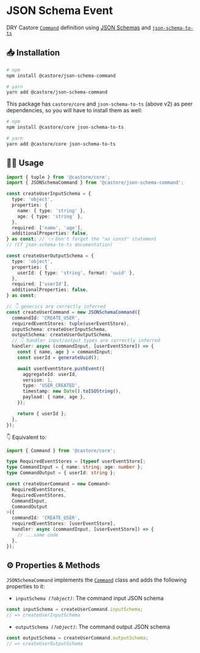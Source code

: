 # JSON Schema Event

DRY Castore [`Command`](https://github.com/castore-dev/castore/#-commands) definition using [JSON Schemas](http://json-schema.org/understanding-json-schema/reference/index.html) and [`json-schema-to-ts`](https://github.com/ThomasAribart/json-schema-to-ts)

## 📥 Installation

```bash
# npm
npm install @castore/json-schema-command

# yarn
yarn add @castore/json-schema-command
```

This package has `castore/core` and `json-schema-to-ts` (above v2) as peer dependencies, so you will have to install them as well:

```bash
# npm
npm install @castore/core json-schema-to-ts

# yarn
yarn add @castore/core json-schema-to-ts
```

## 👩‍💻 Usage

```ts
import { tuple } from '@castore/core';
import { JSONSchemaCommand } from '@castore/json-schema-command';

const createUserInputSchema = {
  type: 'object',
  properties: {
    name: { type: 'string' },
    age: { type: 'string' },
  },
  required: ['name', 'age'],
  additionalProperties: false,
} as const; // 👈 Don't forget the "as const" statement
// (Cf json-schema-to-ts documentation)

const createUserOutputSchema = {
  type: 'object',
  properties: {
    userId: { type: 'string', format: 'uuid' },
  },
  required: ['userId'],
  additionalProperties: false,
} as const;

// 👇 generics are correctly inferred
const createUserCommand = new JSONSchemaCommand({
  commandId: 'CREATE_USER',
  requiredEventStores: tuple(userEventStore),
  inputSchema: createUserInputSchema,
  outputSchema: createUserOutputSchema,
  // 👇 handler input/output types are correctly inferred
  handler: async (commandInput, [userEventStore]) => {
    const { name, age } = commandInput;
    const userId = generateUuid();

    await userEventStore.pushEvent({
      aggregateId: userId,
      version: 1,
      type: 'USER_CREATED',
      timestamp: new Date().toISOString(),
      payload: { name, age },
    });

    return { userId };
  },
});
```

👇 Equivalent to:

```ts
import { Command } from '@castore/core';

type RequiredEventStores = [typeof userEventStore];
type CommandInput = { name: string; age: number };
type CommandOutput = { userId: string };

const createUserCommand = new Command<
  RequiredEventStores,
  RequiredEventStores,
  CommandInput,
  CommandOutput
>({
  commandId: 'CREATE_USER',
  requiredEventStores: [userEventStore],
  handler: async (commandInput, [userEventStore]) => {
    // ...same code
  },
});
```

## ⚙️ Properties & Methods

`JSONSchemaCommand` implements the [`Command`](https://github.com/castore-dev/castore/#-commands) class and adds the following properties to it:

- <code>inputSchema <i>(?object)</i></code>: The command input JSON schema

```ts
const inputSchema = createUserCommand.inputSchema;
// => createUserInputSchema
```

- <code>outputSchema <i>(?object)</i></code>: The command output JSON schema

```ts
const outputSchema = createUserCommand.outputSchema;
// => createUserOutputSchema
```
